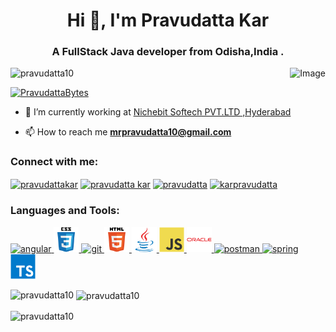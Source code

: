  
<h1 align="center">Hi 👋, I'm Pravudatta Kar</h1>
<h3 align="center">A  FullStack Java developer from Odisha,India .</h3>
<img src="https://www.pixelcrayons.com/blog/wp-content/uploads/2021/08/great-coder.gif" alt="Image"align="right">

<p align="left"> <img src="https://komarev.com/ghpvc/?username=pravudatta10&label=Profile%20views&color=0e75b6&style=flat" alt="pravudatta10" /> </p>

<p align="left"> <a href="https://x.com/PravudattaBytes" target="blank"><img src="https://img.shields.io/twitter/follow/pravudattakar1?logo=twitter&style=for-the-badge" alt="PravudattaBytes" /></a> </p>

- 🔭 I’m currently working at [Nichebit Softech PVT.LTD ,Hyderabad](https://www.nichebit.com/)

- 📫 How to reach me **mrpravudatta10@gmail.com**

<h3 align="left">Connect with me:</h3>
<p align="left">
<a href="https://x.com/PravudattaBytes" target="blank"><img align="center" src="https://raw.githubusercontent.com/rahuldkjain/github-profile-readme-generator/master/src/images/icons/Social/twitter.svg" alt="pravudattakar" height="30" width="40" /></a>
<a href="https://linkedin.com/in/pravudatta kar" target="blank"><img align="center" src="https://raw.githubusercontent.com/rahuldkjain/github-profile-readme-generator/master/src/images/icons/Social/linked-in-alt.svg" alt="pravudatta kar" height="30" width="40" /></a>
<a href="https://stackoverflow.com/users/pravudatta" target="blank"><img align="center" src="https://raw.githubusercontent.com/rahuldkjain/github-profile-readme-generator/master/src/images/icons/Social/stack-overflow.svg" alt="pravudatta" height="30" width="40" /></a>
<a href="https://www.leetcode.com/karpravudatta" target="blank"><img align="center" src="https://raw.githubusercontent.com/rahuldkjain/github-profile-readme-generator/master/src/images/icons/Social/leet-code.svg" alt="karpravudatta" height="30" width="40" /></a>
</p>

<h3 align="left">Languages and Tools:</h3>
<p align="left"> <a href="https://angular.io" target="_blank" rel="noreferrer"> <img src="https://angular.io/assets/images/logos/angular/angular.svg" alt="angular" width="40" height="40"/> </a> <a href="https://www.w3schools.com/css/" target="_blank" rel="noreferrer"> <img src="https://raw.githubusercontent.com/devicons/devicon/master/icons/css3/css3-original-wordmark.svg" alt="css3" width="40" height="40"/> </a> <a href="https://git-scm.com/" target="_blank" rel="noreferrer"> <img src="https://www.vectorlogo.zone/logos/git-scm/git-scm-icon.svg" alt="git" width="40" height="40"/> </a> <a href="https://www.w3.org/html/" target="_blank" rel="noreferrer"> <img src="https://raw.githubusercontent.com/devicons/devicon/master/icons/html5/html5-original-wordmark.svg" alt="html5" width="40" height="40"/> </a> <a href="https://www.java.com" target="_blank" rel="noreferrer"> <img src="https://raw.githubusercontent.com/devicons/devicon/master/icons/java/java-original.svg" alt="java" width="40" height="40"/> </a> <a href="https://developer.mozilla.org/en-US/docs/Web/JavaScript" target="_blank" rel="noreferrer"> <img src="https://raw.githubusercontent.com/devicons/devicon/master/icons/javascript/javascript-original.svg" alt="javascript" width="40" height="40"/> </a> <a href="https://www.oracle.com/" target="_blank" rel="noreferrer"> <img src="https://raw.githubusercontent.com/devicons/devicon/master/icons/oracle/oracle-original.svg" alt="oracle" width="40" height="40"/> </a> <a href="https://postman.com" target="_blank" rel="noreferrer"> <img src="https://www.vectorlogo.zone/logos/getpostman/getpostman-icon.svg" alt="postman" width="40" height="40"/> </a> <a href="https://spring.io/" target="_blank" rel="noreferrer"> <img src="https://www.vectorlogo.zone/logos/springio/springio-icon.svg" alt="spring" width="40" height="40"/> </a> <a href="https://www.typescriptlang.org/" target="_blank" rel="noreferrer"> <img src="https://raw.githubusercontent.com/devicons/devicon/master/icons/typescript/typescript-original.svg" alt="typescript" width="40" height="40"/> </a> </p>

<p><img align="left" src="https://github-readme-stats.vercel.app/api/top-langs?username=pravudatta10&show_icons=true&locale=en&layout=compact" alt="pravudatta10" /></p>

<p>&nbsp;<img align="center" src="https://github-readme-stats.vercel.app/api?username=pravudatta10&show_icons=true&locale=en" alt="pravudatta10" /></p>

<p><img align="center" src="https://github-readme-streak-stats.herokuapp.com/?user=pravudatta10&" alt="pravudatta10" /></p>
